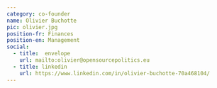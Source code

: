 ```yaml
---
category: co-founder
name: Olivier Buchotte
pic: olivier.jpg
position-fr: Finances
position-en: Management
social:
  - title:  envelope
    url: mailto:olivier@opensourcepolitics.eu
  - title: linkedin
    url: https://www.linkedin.com/in/olivier-buchotte-70a468104/
---
```

